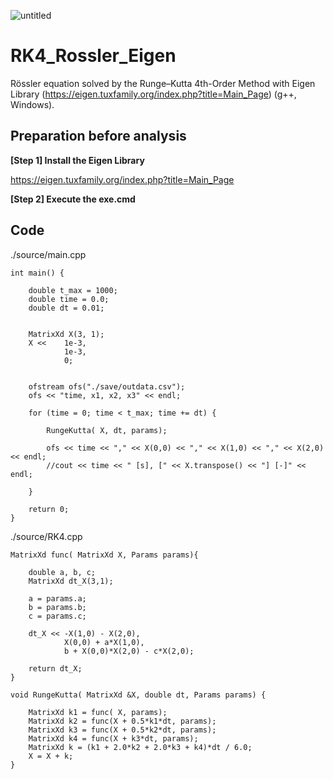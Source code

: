 
![untitled](https://github.com/user-attachments/assets/8adeed71-bf63-4f57-b706-341c50b225d5)


# RK4_Rossler_Eigen
Rössler equation solved by the Runge–Kutta 4th-Order Method with Eigen Library (https://eigen.tuxfamily.org/index.php?title=Main_Page) (g++, Windows).

## Preparation before analysis

__[Step 1] Install the Eigen Library__

https://eigen.tuxfamily.org/index.php?title=Main_Page

__[Step 2] Execute the exe.cmd__



## Code

./source/main.cpp
````
int main() {

	double t_max = 1000;
	double time = 0.0;
	double dt = 0.01;


    MatrixXd X(3, 1);
    X <<	1e-3,
			1e-3,
			0;

    
    ofstream ofs("./save/outdata.csv");
    ofs << "time, x1, x2, x3" << endl;

    for (time = 0; time < t_max; time += dt) {

        RungeKutta( X, dt, params);

        ofs << time << "," << X(0,0) << "," << X(1,0) << "," << X(2,0) << endl;
		//cout << time << " [s], [" << X.transpose() << "] [-]" << endl;

    }

    return 0;
}
````

./source/RK4.cpp
````
MatrixXd func( MatrixXd X, Params params){

	double a, b, c;
	MatrixXd dt_X(3,1);

	a = params.a;
	b = params.b;
	c = params.c;

	dt_X << -X(1,0) - X(2,0),
			X(0,0) + a*X(1,0),
			b + X(0,0)*X(2,0) - c*X(2,0);

	return dt_X;
}

void RungeKutta( MatrixXd &X, double dt, Params params) {

    MatrixXd k1 = func( X, params);
    MatrixXd k2 = func(X + 0.5*k1*dt, params);
    MatrixXd k3 = func(X + 0.5*k2*dt, params);
    MatrixXd k4 = func(X + k3*dt, params);
    MatrixXd k = (k1 + 2.0*k2 + 2.0*k3 + k4)*dt / 6.0;
    X = X + k;
}

````



